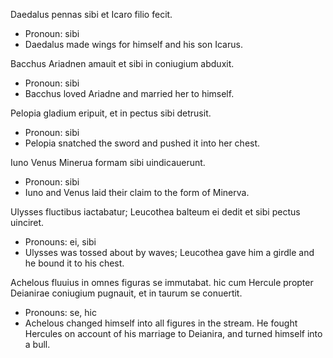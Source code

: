 Daedalus pennas sibi et Icaro filio fecit.
- Pronoun: sibi
- Daedalus made wings for himself and his son Icarus.

Bacchus Ariadnen amauit et sibi in coniugium abduxit.
- Pronoun: sibi
- Bacchus loved Ariadne and married her to himself.

Pelopia gladium eripuit, et in pectus sibi detrusit.
- Pronoun: sibi
- Pelopia snatched the sword and pushed it into her chest.

Iuno Venus Minerua formam sibi uindicauerunt.
- Pronoun: sibi
- Iuno and Venus laid their claim to the form of Minerva.

Ulysses fluctibus iactabatur; Leucothea balteum ei dedit et sibi pectus uinciret.
- Pronouns: ei, sibi
- Ulysses was tossed about by waves; Leucothea gave him a girdle and he bound it to his chest.

Achelous fluuius in omnes figuras se immutabat. hic cum Hercule propter Deianirae coniugium pugnauit, et in taurum se conuertit.
- Pronouns: se, hic
- Achelous changed himself into all figures in the stream. He fought Hercules on account of his marriage to Deianira, and turned himself into a bull.
